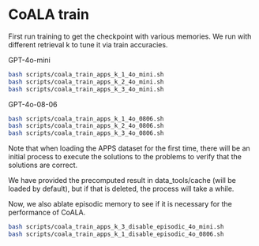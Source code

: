 # CoALA train

First run training to get the checkpoint with various memories.
We run with different retrieval k to tune it via train accuracies.

GPT-4o-mini
```bash
bash scripts/coala_train_apps_k_1_4o_mini.sh
bash scripts/coala_train_apps_k_2_4o_mini.sh
bash scripts/coala_train_apps_k_3_4o_mini.sh
```

GPT-4o-08-06
```bash
bash scripts/coala_train_apps_k_1_4o_0806.sh
bash scripts/coala_train_apps_k_2_4o_0806.sh
bash scripts/coala_train_apps_k_3_4o_0806.sh
```

Note that when loading the APPS dataset for the first time, 
there will be an initial process to execute the solutions 
to the problems to verify that the solutions are correct. 

We have provided the precomputed result in data_tools/cache (will be loaded by default),
but if that is deleted, the process will take a while.

Now, we also ablate episodic memory to see if it is necessary for the performance of CoALA.
```bash
bash scripts/coala_train_apps_k_3_disable_episodic_4o_mini.sh
bash scripts/coala_train_apps_k_1_disable_episodic_4o_0806.sh
```
